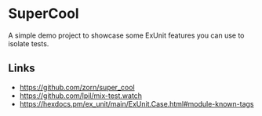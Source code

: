 # SuperCool

A simple demo project to showcase some ExUnit features you can use to isolate tests.

## Links

* <https://github.com/zorn/super_cool>
* <https://github.com/lpil/mix-test.watch>
* <https://hexdocs.pm/ex_unit/main/ExUnit.Case.html#module-known-tags>
